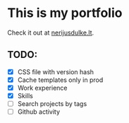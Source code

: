 # This is my portfolio

Check it out at [nerijusdulke.lt](https://nerijusdulke.lt).

## TODO:
- [X] CSS file with version hash
- [X] Cache templates only in prod
- [X] Work experience
- [X] Skills
- [ ] Search projects by tags
- [ ] Github activity
